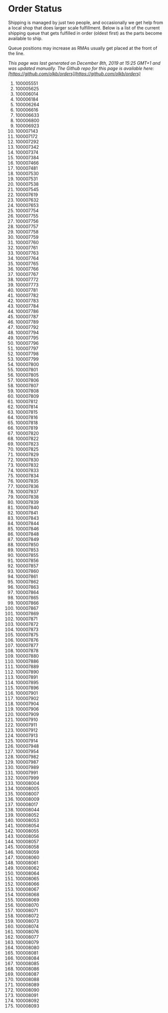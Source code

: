 # Order Status

Shipping is managed by just two people, and occasionally we get help from a local shop that does larger scale fulfillment. Below is a list of the current shipping queue that gets fulfilled in order (oldest first) as the parts become available to ship.

Queue positions may increase as RMAs usually get placed at the front of the line.

*This page was last generated on December 8th, 2019 at 15:25 GMT+1 and was updated manually. The Github repo for this page is available here: [https://github.com/olkb/orders](https://github.com/olkb/orders)*

  1. 100005551
  2. 100005625
  3. 100006014
  4. 100006184
  5. 100006264
  6. 100006616
  7. 100006633
  8. 100006800
  9. 100006923
 10. 100007143
 11. 100007172
 12. 100007292
 13. 100007342
 14. 100007374
 15. 100007384
 16. 100007466
 17. 100007481
 18. 100007530
 19. 100007531
 20. 100007538
 21. 100007545
 22. 100007619
 23. 100007632
 24. 100007653
 25. 100007754
 26. 100007755
 27. 100007756
 28. 100007757
 29. 100007758
 30. 100007759
 31. 100007760
 32. 100007761
 33. 100007763
 34. 100007764
 35. 100007765
 36. 100007766
 37. 100007767
 38. 100007772
 39. 100007773
 40. 100007781
 41. 100007782
 42. 100007783
 43. 100007784
 44. 100007786
 45. 100007787
 46. 100007789
 47. 100007792
 48. 100007794
 49. 100007795
 50. 100007796
 51. 100007797
 52. 100007798
 53. 100007799
 54. 100007800
 55. 100007801
 56. 100007805
 57. 100007806
 58. 100007807
 59. 100007808
 60. 100007809
 61. 100007812
 62. 100007814
 63. 100007815
 64. 100007816
 65. 100007818
 66. 100007819
 67. 100007820
 68. 100007822
 69. 100007823
 70. 100007825
 71. 100007829
 72. 100007830
 73. 100007832
 74. 100007833
 75. 100007834
 76. 100007835
 77. 100007836
 78. 100007837
 79. 100007838
 80. 100007839
 81. 100007840
 82. 100007841
 83. 100007843
 84. 100007844
 85. 100007846
 86. 100007848
 87. 100007849
 88. 100007850
 89. 100007853
 90. 100007855
 91. 100007856
 92. 100007857
 93. 100007860
 94. 100007861
 95. 100007862
 96. 100007863
 97. 100007864
 98. 100007865
 99. 100007866
100. 100007867
101. 100007869
102. 100007871
103. 100007872
104. 100007873
105. 100007875
106. 100007876
107. 100007877
108. 100007878
109. 100007880
110. 100007886
111. 100007889
112. 100007890
113. 100007891
114. 100007895
115. 100007896
116. 100007901
117. 100007902
118. 100007904
119. 100007906
120. 100007909
121. 100007910
122. 100007911
123. 100007912
124. 100007913
125. 100007914
126. 100007948
127. 100007954
128. 100007982
129. 100007987
130. 100007989
131. 100007991
132. 100007999
133. 100008004
134. 100008005
135. 100008007
136. 100008009
137. 100008017
138. 100008044
139. 100008052
140. 100008053
141. 100008054
142. 100008055
143. 100008056
144. 100008057
145. 100008058
146. 100008059
147. 100008060
148. 100008061
149. 100008062
150. 100008064
151. 100008065
152. 100008066
153. 100008067
154. 100008068
155. 100008069
156. 100008070
157. 100008071
158. 100008072
159. 100008073
160. 100008074
161. 100008076
162. 100008077
163. 100008079
164. 100008080
165. 100008081
166. 100008084
167. 100008085
168. 100008086
169. 100008087
170. 100008088
171. 100008089
172. 100008090
173. 100008091
174. 100008092
175. 100008093